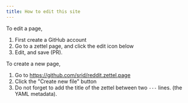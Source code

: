 ```yaml
---
title: How to edit this site
---
```


To edit a page,

1. First create a GitHub account
1. Go to a zettel page, and click the edit icon below
1. Edit, and save (PR).

To create a new page,

1. Go to https://github.com/srid/reddit.zettel.page
1. Click the "Create new file" button
1. Do not forget to add the title of the zettel between two `---` lines. (the YAML metadata).
